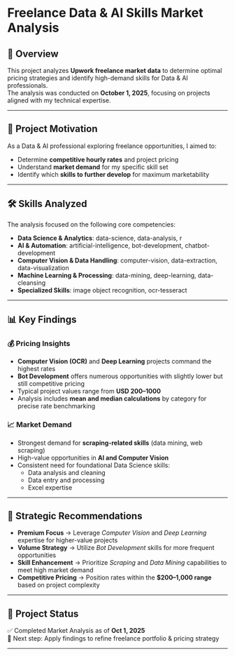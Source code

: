 # Freelance Data & AI Skills Market Analysis

## 📌 Overview  
This project analyzes **Upwork freelance market data** to determine optimal pricing strategies and identify high-demand skills for Data & AI professionals.  
The analysis was conducted on **October 1, 2025**, focusing on projects aligned with my technical expertise.  

---

## 🎯 Project Motivation  
As a Data & AI professional exploring freelance opportunities, I aimed to:  

- Determine **competitive hourly rates** and project pricing  
- Understand **market demand** for my specific skill set  
- Identify which **skills to further develop** for maximum marketability  

---

## 🛠 Skills Analyzed  
The analysis focused on the following core competencies:  

- **Data Science & Analytics**: data-science, data-analysis, r  
- **AI & Automation**: artificial-intelligence, bot-development, chatbot-development  
- **Computer Vision & Data Handling**: computer-vision, data-extraction, data-visualization  
- **Machine Learning & Processing**: data-mining, deep-learning, data-cleansing  
- **Specialized Skills**: image object recognition, ocr-tesseract  

---

## 📊 Key Findings  

### 💰 Pricing Insights  
- **Computer Vision (OCR)** and **Deep Learning** projects command the highest rates  
- **Bot Development** offers numerous opportunities with slightly lower but still competitive pricing  
- Typical project values range from **USD 200–1000**  
- Analysis includes **mean and median calculations** by category for precise rate benchmarking  

### 📈 Market Demand  
- Strongest demand for **scraping-related skills** (data mining, web scraping)  
- High-value opportunities in **AI and Computer Vision**  
- Consistent need for foundational Data Science skills:  
  - Data analysis and cleaning  
  - Data entry and processing  
  - Excel expertise  

---

## 🚀 Strategic Recommendations  

- **Premium Focus** → Leverage *Computer Vision* and *Deep Learning* expertise for higher-value projects  
- **Volume Strategy** → Utilize *Bot Development* skills for more frequent opportunities  
- **Skill Enhancement** → Prioritize *Scraping* and *Data Mining* capabilities to meet high market demand  
- **Competitive Pricing** → Position rates within the **$200–1,000 range** based on project complexity  

---

## 📂 Project Status  
✅ Completed Market Analysis as of **Oct 1, 2025**  
🔄 Next step: Apply findings to refine freelance portfolio & pricing strategy  

---
